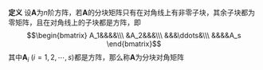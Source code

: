 **定义**
设$\boldsymbol{A}$为$n$阶方阵，若$\boldsymbol{A}$的分块矩阵只有在对角线上有非零子块，其余子块都为零矩阵，且在对角线上的子块都是方阵，即
$$\begin{bmatrix}
A_1&&&&\\\ 
&A_2&&&\\\ 
&&&\ddots&\\\ 
&&&&A_s
\end{bmatrix}$$
其中$\boldsymbol{A}_i \ (i=1,2,\cdots,s)$都是方阵，那么称$\boldsymbol{A}$为分块对角矩阵